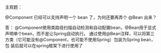 主观题：

@Component 已经可以支持声明一个 bean 了，为何还要再弄个 @Bean 出来？

答：
@Component使用类路径扫描自动检测和自动配置bean，@Bean用于显式声明单个bean，而不是让Spring自动执行。
通过使用@Bean注释，可以将第三方类（它可能没有@Component，也可能不使用Spring）包装为Spring bean，包
装后就可以在spring框架下进行使用了